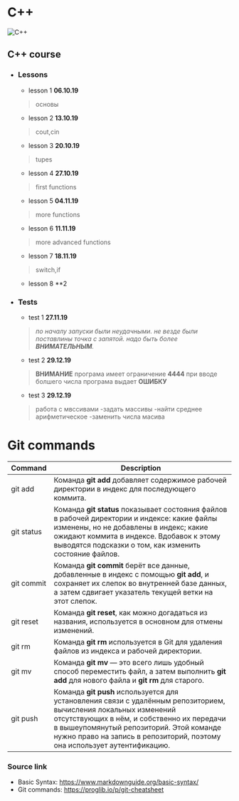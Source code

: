 # C++
![C++](https://upload.wikimedia.org/wikipedia/commons/thumb/1/18/ISO_C%2B%2B_Logo.svg/306px-ISO_C%2B%2B_Logo.svg.png)
## C++ course

 
- ### Lessons 
  - lesson 1 **06.10.19**
  > основы
  - lesson 2 **13.10.19**
  >cout,cin
  - lesson 3 **20.10.19**
  >tupes
  - lesson 4 **27.10.19**
  >first functions
  - lesson 5 **04.11.19**
  >more functions
  - lesson 6 **11.11.19**
  >more advanced functions
  - lesson 7 **18.11.19**
  >switch,if
  - lesson 8 **2
  
- ### Tests
  - test 1 **27.11.19**
  >*по началу запуски были неудачными.*
  >*не везде были поставлины точка с запятой.*
  >*надо быть более ***ВНИМАТЕЛЬНЫМ***.*
  - test 2 **29.12.19**
  >**ВНИМАНИЕ** програма имеет ограничение **4444** при вводе болшего числа програма выдает **ОШИБКУ**
  - test 3 **29.12.19**
  >работа с мвссивами
    -задать массивы
    -найти среднее арифметическое
    -заменить числа масива
    

# Git commands
| Command | Description |
| --- | ----------- |
| git add | Команда **git add** добавляет содержимое рабочей директории в индекс для последующего коммита. |
| git status | Команда **git status** показывает состояния файлов в рабочей директории и индексе: какие файлы изменены, но не добавлены в индекс; какие ожидают коммита в индексе. Вдобавок к этому выводятся подсказки о том, как изменить состояние файлов.|
|  git commit   |    Команда **git commit** берёт все данные, добавленные в индекс с помощью **git add**, и сохраняет их слепок во внутренней базе данных, а затем сдвигает указатель текущей ветки на этот слепок.   |
|git reset | Команда **git reset**, как можно догадаться из названия, используется в основном для отмены изменений. |
|git rm|Команда **git rm** используется в Git для удаления файлов из индекса и рабочей директории.|
|git mv|Команда **git mv** — это всего лишь удобный способ переместить файл, а затем выполнить **git add** для нового файла и **git rm** для старого.|
|git push|Команда **git push** используется для установления связи с удалённым репозиторием, вычисления локальных изменений отсутствующих в нём, и собственно их передачи в вышеупомянутый репозиторий. Этой команде нужно право на запись в репозиторий, поэтому она использует аутентификацию.|

### Source link
 - Basic Syntax:
   <https://www.markdownguide.org/basic-syntax/>
 - Git commands:
   <https://proglib.io/p/git-cheatsheet>
